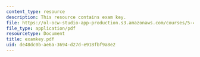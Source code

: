```yaml
---
content_type: resource
description: This resource contains exam key.
file: https://ol-ocw-studio-app-production.s3.amazonaws.com/courses/5-451-chemistry-of-biomolecules-i-fall-2005/de48dc0bae6a3694d27de918fbf9a8e2_examkey.pdf
file_type: application/pdf
resourcetype: Document
title: examkey.pdf
uid: de48dc0b-ae6a-3694-d27d-e918fbf9a8e2
---
```

